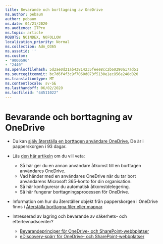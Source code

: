 ```yaml
---
title: Bevarande och borttagning av OneDrive
ms.author: pebaum
author: pebaum
ms.date: 04/21/2020
ms.audience: ITPro
ms.topic: article
ROBOTS: NOINDEX, NOFOLLOW
localization_priority: Normal
ms.collection: Adm_O365
ms.assetid: ''
ms.custom:
- "9000596"
- "2440"
ms.openlocfilehash: 5d2ae0d21ab43814235feee8cc2b60290a17ad51
ms.sourcegitcommit: bc7d6f4f3c9f7060d073f5130e1ec856e248d020
ms.translationtype: MT
ms.contentlocale: sv-SE
ms.lasthandoff: 06/02/2020
ms.locfileid: "44511022"
---
```

# <a name="onedrive-retention-and-deletion"></a>Bevarande och borttagning av OneDrive

- Du kan [själv återställa en borttagen användare OneDrive.](https://docs.microsoft.com/onedrive/restore-deleted-onedrive) De är i papperskorgen i 93 dagar.

- Läs [den här artikeln](https://docs.microsoft.com/onedrive/retention-and-deletion) om du vill veta:
    - Så här ger du en annan användare åtkomst till en borttagen användares OneDrive.
    - Vad händer med en användares OneDrive när du tar bort användarens Microsoft 365-konto för din organisation.
    - Så här konfigurerar du automatisk åtkomstdelegering.
    - Så här fungerar borttagningsprocessen för OneDrive.

- Information om hur du återställer objekt från papperskorgen i OneDrive finns i [Återställa borttagna filer eller mappar](https://support.office.com/article/949ada80-0026-4db3-a953-c99083e6a84f).

- Intresserad av lagring och bevarande av säkerhets- och efterlevnadscenter?
    - [Bevarandeprinciper för OneDrive- och SharePoint-webbplatser](https://docs.microsoft.com/microsoft-365/compliance/retention-policies)
    - [eDiscovery-spärr för OneDrive- och SharePoint-webbplatser](https://docs.microsoft.com/office365/securitycompliance/ediscovery-cases#step-4-place-content-locations-on-hold)
